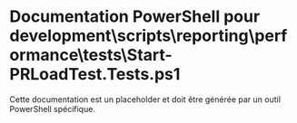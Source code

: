 # Documentation PowerShell pour development\scripts\reporting\performance\tests\Start-PRLoadTest.Tests.ps1

Cette documentation est un placeholder et doit être générée par un outil PowerShell spécifique.
